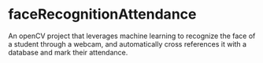 # faceRecognitionAttendance
An openCV project that leverages machine learning to recognize the face of a student through a webcam, and automatically cross references it with a database and mark their attendance. 
